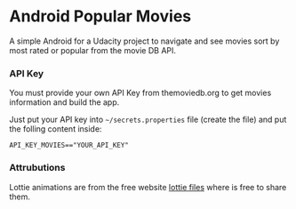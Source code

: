 # Android Popular Movies

A simple Android for a Udacity project to navigate and see movies sort by most rated or popular
from the movie DB API.

### API Key

You must provide your own API Key from themoviedb.org to get movies information and build the app.

Just put your API key into `~/secrets.properties` file (create the file) and put the folling
content inside:

```
API_KEY_MOVIES=="YOUR_API_KEY"
```

### Attrubutions

Lottie animations are from the free website [lottie files](https://www.lottiefiles.com) where 
is free to share them.